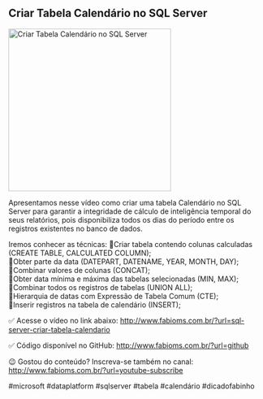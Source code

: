 ## Criar Tabela Calendário no SQL Server

<img src="https://fabioms.com.br/uploads/youtube/qLmkzNi2vNQ.png" alt="Criar Tabela Calendário no SQL Server" title="SQL Server" width="320"/>

Apresentamos nesse vídeo como criar uma tabela Calendário no SQL Server para garantir a integridade de cálculo de inteligência temporal do seus relatórios, pois disponibiliza todos os dias do período entre os registros existentes no banco de dados.

Iremos conhecer as técnicas:
🔹Criar tabela contendo colunas calculadas (CREATE TABLE, CALCULATED COLUMN);  
🔹Obter parte da data (DATEPART, DATENAME, YEAR, MONTH, DAY);  
🔹Combinar valores de colunas (CONCAT);  
🔹Obter data mínima e máxima das tabelas selecionadas (MIN, MAX);  
🔹Combinar todos os registros de tabelas (UNION ALL);  
🔹Hierarquia de datas com Expressão de Tabela Comum (CTE);  
🔹Inserir registros na tabela de calendário (INSERT);  

✅ Acesse o vídeo no link abaixo:
http://www.fabioms.com.br/?url=sql-server-criar-tabela-calendario

✅ Código disponível no GitHub:
http://www.fabioms.com.br/?url=github

😉 Gostou do conteúdo? Inscreva-se também no canal:
http://www.fabioms.com.br/?url=youtube-subscribe

#microsoft #dataplatform #sqlserver #tabela #calendário #dicadofabinho